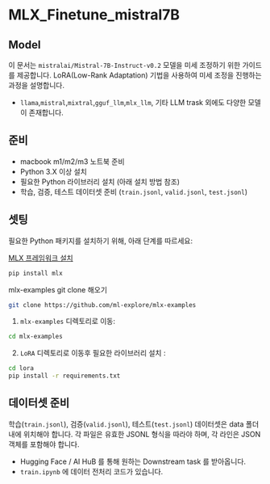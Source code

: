 # MLX_Finetune_mistral7B


## Model

이 문서는 `mistralai/Mistral-7B-Instruct-v0.2` 모델을 미세 조정하기 위한 가이드를 제공합니다. LoRA(Low-Rank Adaptation) 기법을 사용하여 미세 조정을 진행하는 과정을 설명합니다.
- `llama`,`mistral`,`mixtral`,`gguf_llm`,`mlx_llm`, 기타 LLM trask 외에도 다양한 모델이 존재합니다.

## 준비

- macbook m1/m2/m3 노트북 준비
- Python 3.X 이상 설치
- 필요한 Python 라이브러리 설치 (아래 설치 방법 참조)
- 학습, 검증, 테스트 데이터셋 준비 (`train.jsonl`, `valid.jsonl`, `test.jsonl`)

## 셋팅

필요한 Python 패키지를 설치하기 위해, 아래 단계를 따르세요:


[MLX 프레임워크 설치](https://github.com/ml-explore)
```bash
pip install mlx
```
mlx-examples git clone 해오기
```bash
git clone https://github.com/ml-explore/mlx-examples
```
1. `mlx-examples` 디렉토리로 이동:

```bash
cd mlx-examples
```
2. `LoRA` 디렉토리로 이동후 필요한 라이브러리 설치 :
```bash
cd lora
pip install -r requirements.txt
```

## 데이터셋 준비

학습(`train.jsonl`), 검증(`valid.jsonl`), 테스트(`test.jsonl`) 데이터셋은 data 폴더 내에 위치해야 합니다. 각 파일은 유효한 JSONL 형식을 따라야 하며, 각 라인은 JSON 객체를 포함해야 합니다.
- Hugging Face / AI HuB 를 통해 원하는 Downstream task 를 받아옵니다.
- `train.ipynb` 에 데이터 전처리 코드가 있습니다.
  
